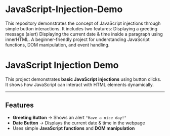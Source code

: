 # JavaScript-Injection-Demo
This repository demonstrates the concept of JavaScript injections through simple button interactions. It includes two features:  Displaying a greeting message (alert)  Displaying the current date &amp; time inside a paragraph using innerHTML.  A beginner-friendly project for understanding JavaScript functions, DOM manipulation, and event handling.
#  JavaScript Injection Demo

This project demonstrates **basic JavaScript injections** using button clicks.  
It shows how JavaScript can interact with HTML elements dynamically.

---

## Features
- **Greeting Button** → Shows an alert `"Have a nice day!"`
- **Date Button** → Displays the current date & time in the webpage
- Uses simple **JavaScript functions** and **DOM manipulation**
